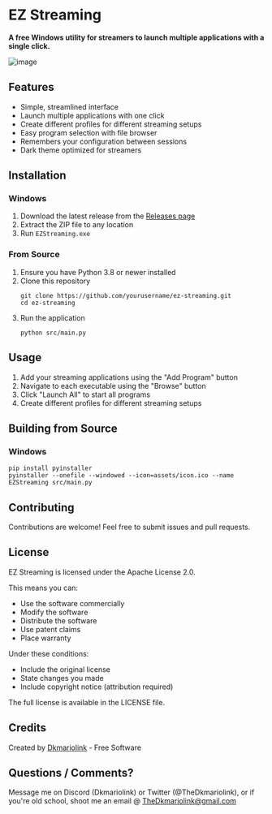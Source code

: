 # EZ Streaming

**A free Windows utility for streamers to launch multiple applications with a single click.**

![image](https://github.com/user-attachments/assets/ea177cdd-3415-4afc-8140-52156587b65d)



## Features

- Simple, streamlined interface
- Launch multiple applications with one click
- Create different profiles for different streaming setups
- Easy program selection with file browser
- Remembers your configuration between sessions
- Dark theme optimized for streamers

## Installation

### Windows

1. Download the latest release from the [Releases page](https://github.com/dkmariolink/ez-streaming/releases)
2. Extract the ZIP file to any location
3. Run `EZStreaming.exe`

### From Source

1. Ensure you have Python 3.8 or newer installed
2. Clone this repository
   ```
   git clone https://github.com/yourusername/ez-streaming.git
   cd ez-streaming
   ```
3. Run the application
   ```
   python src/main.py
   ```

## Usage

1. Add your streaming applications using the "Add Program" button
2. Navigate to each executable using the "Browse" button
3. Click "Launch All" to start all programs
4. Create different profiles for different streaming setups

## Building from Source

### Windows

```
pip install pyinstaller
pyinstaller --onefile --windowed --icon=assets/icon.ico --name EZStreaming src/main.py
```

## Contributing

Contributions are welcome! Feel free to submit issues and pull requests.

## License

EZ Streaming is licensed under the Apache License 2.0.

This means you can:
- Use the software commercially
- Modify the software
- Distribute the software
- Use patent claims
- Place warranty

Under these conditions:
- Include the original license
- State changes you made
- Include copyright notice (attribution required)

The full license is available in the LICENSE file.

## Credits

Created by [Dkmariolink](https://x.com/TheDkmariolink) - Free Software

## Questions / Comments?

 Message me on Discord (Dkmariolink) or Twitter (@TheDkmariolink), or if you're old school, shoot me an email @ TheDkmariolink@gmail.com
